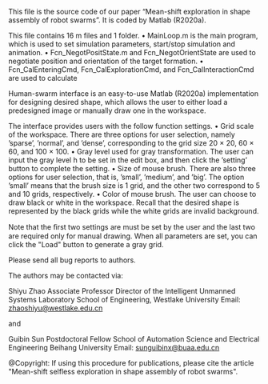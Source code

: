 This file is the source code of our paper “Mean-shift exploration in shape 
assembly of robot swarms”. It is coded by Matlab (R2020a). 


This file contains 16 m files and 1 folder.
• MainLoop.m is the main program, which is used to set simulation parameters,
  start/stop simulation and animation.
• Fcn_NegotPositState.m and Fcn_NegotOrientState are used to negotiate 
  position and orientation of the target formation.
• Fcn_CalEnteringCmd, Fcn_CalExplorationCmd, and Fcn_CalInteractionCmd are 
  used to calculate 





Human-swarm interface is an easy-to-use Matlab (R2020a) implementation for 
designing desired shape, which allows the user to either load a predesigned 
image or manually draw one in the workspace. 

The interface provides users with the follow function settings.
• Grid scale of the workspace. There are three options for user selection, 
namely ’sparse’, ’normal’, and ’dense’, corresponding to the grid size 
20 × 20, 60 × 60, and 100 × 100.
• Gray level used for gray transformation. The user can input the gray level 
h to be set in the edit box, and then click the ’setting’ button to complete 
the setting.
• Size of mouse brush. There are also three options for user selection, that 
is, ’small’, ’medium’, and ’big’. The option ’small’ means that the brush 
size is 1 grid, and the other two correspond to 5 and 10 grids, respectively.
• Color of mouse brush. The user can choose to draw black or white in the 
workspace. Recall that the desired shape is represented by the black grids 
while the white grids are invalid background. 

Note that the ﬁrst two settings are must be set by the user and the last two 
are required only for manual drawing. 
When all parameters are set, you can click the "Load" button to generate a 
gray grid.

Please send all bug reports to authors. 

The authors may be contacted via:

Shiyu Zhao
Associate Professor
Director of the Intelligent Unmanned Systems Laboratory
School of Engineering, Westlake University
Email: zhaoshiyu@westlake.edu.cn

and

Guibin Sun
Postdoctoral Fellow
School of Automation Science and Electrical Engineering
Beihang University
Email: sunguibinx@buaa.edu.cn

@Copyright: If using this procedure for publications, please cite the article 
"Mean-shift selfless exploration in shape assembly of robot swarms".


